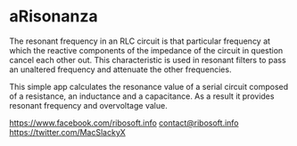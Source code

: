 # aRisonanza

The resonant frequency in an RLC circuit is that particular frequency at which the reactive components of the impedance of the circuit in question cancel each other out.
This characteristic is used in resonant filters to pass an unaltered frequency and attenuate the other frequencies.

This simple app calculates the resonance value of a serial circuit composed of a resistance, an inductance and a capacitance. As a result it provides resonant frequency and overvoltage value.

https://www.facebook.com/ribosoft.info
contact@ribosoft.info
https://twitter.com/MacSlackyX